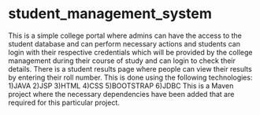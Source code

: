 # student_management_system
This is a simple college portal where admins can have the access to the student database and can perform necessary actions and students can login with their respective credentials which will be provided by the college management during their course of study and can login to check their details. There is a student results page where people can view their results by entering their roll number. This is done using the following technologies:
1)JAVA
2)JSP
3)HTML
4)CSS
5)BOOTSTRAP
6)JDBC
This is a Maven project where the necessary dependencies have been added that are required for this particular project.
